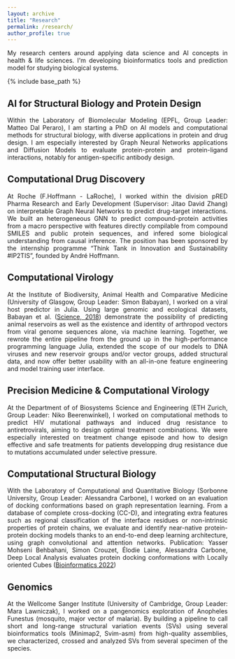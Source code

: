 ```yaml
---
layout: archive
title: "Research"
permalink: /research/
author_profile: true
---
```

<style>body {text-align: justify}</style>
My research centers around applying data science and AI concepts in health & life sciences. I'm developing bioinformatics tools and prediction model for studying biological systems.

{% include base_path %}

AI for Structural Biology and Protein Design
------
Within the Laboratory of Biomolecular Modeling (EPFL, Group Leader: Matteo Dal Peraro), I am starting a PhD on AI models and computational methods for structural biology, with diverse applications in protein and drug design. I am especially interested by Graph Neural Networks applications and Diffusion Models to evaluate protein-protein and protein-ligand interactions, notably for antigen-specific antibody design.

Computational Drug Discovery
------
At Roche (F.Hoffmann - LaRoche), I worked within the division pRED Pharma Research and Early Development (Supervisor: Jitao David Zhang) on interpretable Graph Neural Networks to predict drug-target interactions. We built an heterogeneous GNN to predict compound-protein activities from a macro perspective with features directly compilable from compound SMILES and public protein sequences, and infered some biological understanding from causal inference.
The position has been sponsored by the internship programme “Think Tank in Innovation and Sustainability #IP2TIS”, founded by André Hoffmann.

Computational Virology
------
At the Institute of Biodiversity, Animal Health and Comparative Medicine (University of Glasgow, Group Leader: Simon Babayan), I worked on a viral host predictor in Julia. Using large genomic and ecological datasets, Babayan et al. ([Science, 2018](https://dx.doi.org/10.1126/science.aap9072)) demonstrate the possibility of predicting animal reservoirs as well as the existence and identity of arthropod vectors from viral genome sequences alone, via machine learning. Together, we rewrote the entire pipeline from the ground up in the high-performance programming language Julia, extended the scope of our models to DNA viruses and new reservoir groups and/or vector groups, added structural data, and now offer better usability with an all-in-one feature engineering and model training user interface.

Precision Medicine & Computational Virology
------
At the Department of of Biosystems Science and Engineering (ETH Zurich, Group Leader: Niko Beerenwinkel), I worked on computational methods to predict HIV mutational pathways and induced drug resistance to antiretrovirals, aiming to design optimal treatment combinations. We were especially interested on treatment change episode and how to design effective and safe treatments for patients developping drug resistance due to mutations accumulated under selective pressure.

Computational Structural Biology
------
With the Laboratory of Computational and Quantitative Biology (Sorbonne University, Group Leader: Alessandra Carbone), I worked on an evaluation of docking conformations based on graph representation learning. From a database of complete cross-docking (CC-D), and integrating extra features such as regional classification of the interface residues or non-intrinsic properties of protein chains, we evaluate and identify near-native protein-protein docking models thanks to an end-to-end deep learning architecture, using graph convolutional and attention networks.
Publication: Yasser Mohseni Behbahani, Simon Crouzet, Élodie Laine, Alessandra Carbone, Deep Local Analysis evaluates protein docking conformations with Locally oriented Cubes ([Bioinformatics 2022](https://doi.org/10.1093/bioinformatics/btac551))


Genomics
------
At the Wellcome Sanger Institute (University of Cambridge, Group Leader: Mara Lawniczak), I worked on a pangenomics exploration of Anopheles Funestus (mosquito, major vector of malaria). By building a pipeline to call short and long-range structural variation events (SVs) using several bioinformatics tools (Minimap2, Svim-asm) from high-quality assemblies, we characterized, crossed and analyzed SVs from several specimen of the species.
